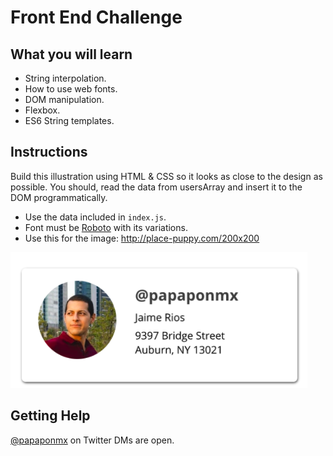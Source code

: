 
# Front End Challenge

## What you will learn

- String interpolation.
- How to use web fonts.
- DOM manipulation.
- Flexbox.
- ES6 String templates.

## Instructions

Build this illustration using HTML & CSS so it looks as close to the design as possible.
You should, read the data from usersArray and insert it to the DOM programmatically.

- Use the data included in `index.js`.
- Font must be [Roboto](https://fonts.google.com/specimen/Roboto?sidebar.open=true&selection.family=Roboto:wght@300) with its variations.
- Use this for the image: http://place-puppy.com/200x200

![design for the challenge](card.png)

## Getting Help

[@papaponmx](https://twitter.com/papaponmx) on Twitter
DMs are open.
